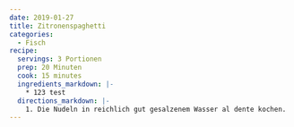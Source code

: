 ```yaml
---
date: 2019-01-27
title: Zitronenspaghetti
categories:
  - Fisch
recipe:
  servings: 3 Portionen
  prep: 20 Minuten
  cook: 15 minutes
  ingredients_markdown: |-
    * 123 test
  directions_markdown: |-
    1. Die Nudeln in reichlich gut gesalzenem Wasser al dente kochen.
---
```


